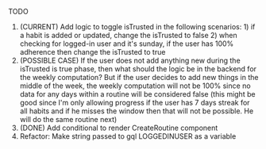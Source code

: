 TODO

1. (CURRENT) Add logic to toggle isTrusted in the following scenarios: 1) if a habit is added or updated, change the isTrusted to false 2) when checking for logged-in user and it's sunday, if the user has 100% adherence then change the isTrusted to true
1. (POSSIBLE CASE) If the user does not add anything new during the isTrusted is true phase, then what should the logic be in the backend for the weekly computation? But if the user decides to add new things in the middle of the week, the weekly computation will not be 100% since no data for any days within a routine will be considered false (this might be good since I'm only allowing progress if the user has 7 days streak for all habits and if he misses the window then that will not be possible. He will do the same routine next)
1. (DONE) Add conditional to render CreateRoutine component
1. Refactor: Make string passed to gql LOGGEDINUSER as a variable
